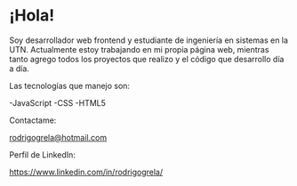 # ¡Hola! 


 Soy desarrollador web frontend y estudiante de ingeniería en sistemas en la UTN. Actualmente estoy trabajando en mi propia página web, mientras tanto agrego todos los proyectos que realizo y el código que desarrollo día a día.
 
  Las tecnologías que manejo son:
  
  -JavaScript
  -CSS
  -HTML5
 
 Contactame:
 
 rodrigogrela@hotmail.com
 
 Perfil de LinkedIn:
  
 https://www.linkedin.com/in/rodrigogrela/
 
 
